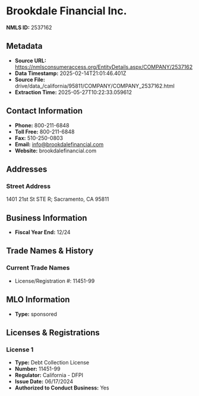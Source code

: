 # Brookdale Financial Inc.

**NMLS ID:** 2537162

## Metadata
- **Source URL:** https://nmlsconsumeraccess.org/EntityDetails.aspx/COMPANY/2537162
- **Data Timestamp:** 2025-02-14T21:01:46.401Z
- **Source File:** drive/data_/california/95811/COMPANY/COMPANY_2537162.html
- **Extraction Time:** 2025-05-27T10:22:33.059612

## Contact Information
- **Phone:** 800-211-6848
- **Toll Free:** 800-211-6848
- **Fax:** 510-250-0803
- **Email:** info@brookdalefinancial.com
- **Website:** brookdalefinancial.com

## Addresses
### Street Address
1401 21st St STE R; Sacramento, CA 95811

## Business Information
- **Fiscal Year End:** 12/24

## Trade Names & History
### Current Trade Names
- License/Registration #: 11451-99

## MLO Information
- **Type:** sponsored

## Licenses & Registrations

### License 1
- **Type:** Debt Collection License
- **Number:** 11451-99
- **Regulator:** California - DFPI
- **Issue Date:** 06/17/2024
- **Authorized to Conduct Business:** Yes
